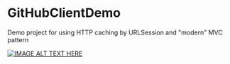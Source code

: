 # GitHubClientDemo
Demo project for using HTTP caching by URLSession and "modern" MVC pattern

[![IMAGE ALT TEXT HERE](https://img.youtube.com/vi/9qHz258LhAA/0.jpg)](https://www.youtube.com/watch?v=9qHz258LhAA)
